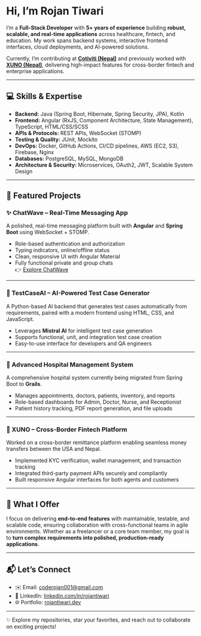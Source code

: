#  Hi, I’m Rojan Tiwari

I’m a **Full-Stack Developer** with **5+ years of experience** building **robust, scalable, and real-time applications** across healthcare, fintech, and education. My work spans backend systems, interactive frontend interfaces, cloud deployments, and AI-powered solutions.  

Currently, I’m contributing at **[Cotiviti (Nepal)](https://www.cotiviti.com.np)** and previously worked with **[XUNO (Nepal)](https://nepal.xuno.co)**, delivering high-impact features for cross-border fintech and enterprise applications.

---

## 💻 Skills & Expertise
- **Backend:** Java (Spring Boot, Hibernate, Spring Security, JPA), Kotlin  
- **Frontend:** Angular (RxJS, Component Architecture, State Management), TypeScript, HTML/CSS/SCSS  
- **APIs & Protocols:** REST APIs, WebSocket (STOMP)  
- **Testing & Quality:** JUnit, Mockito  
- **DevOps:** Docker, GitHub Actions, CI/CD pipelines, AWS (EC2, S3), Firebase, Nginx  
- **Databases:** PostgreSQL, MySQL, MongoDB  
- **Architecture & Security:** Microservices, OAuth2, JWT, Scalable System Design  

---

## 🌟 Featured Projects

### **✨ ChatWave – Real-Time Messaging App**
A polished, real-time messaging platform built with **Angular** and **Spring Boot** using WebSocket + STOMP.  
- Role-based authentication and authorization  
- Typing indicators, online/offline status  
- Clean, responsive UI with Angular Material  
- Fully functional private and group chats  
👉 [Explore ChatWave](https://github.com/rojan-tiwari/chat-application)

---

### **🧪 TestCaseAI – AI-Powered Test Case Generator**
A Python-based AI backend that generates test cases automatically from requirements, paired with a modern frontend using HTML, CSS, and JavaScript.  
- Leverages **Mistral AI** for intelligent test case generation  
- Supports functional, unit, and integration test case creation  
- Easy-to-use interface for developers and QA engineers  

---

### **🏥 Advanced Hospital Management System**
A comprehensive hospital system currently being migrated from Spring Boot to **Grails**.  
- Manages appointments, doctors, patients, inventory, and reports  
- Role-based dashboards for Admin, Doctor, Nurse, and Receptionist  
- Patient history tracking, PDF report generation, and file uploads  

---

### **💸 XUNO – Cross-Border Fintech Platform**
Worked on a cross-border remittance platform enabling seamless money transfers between the USA and Nepal.  
- Implemented KYC verification, wallet management, and transaction tracking  
- Integrated third-party payment APIs securely and compliantly  
- Built responsive Angular interfaces for both agents and customers  

---

## 🚀 What I Offer
I focus on delivering **end-to-end features** with maintainable, testable, and scalable code, ensuring collaboration with cross-functional teams in agile environments. Whether as a freelancer or a core team member, my goal is to **turn complex requirements into polished, production-ready applications**.  

---

## 📬 Let’s Connect
- ✉️ Email: [coderojan001@gmail.com](mailto:coderojan001@gmail.com)  
- 💼 LinkedIn: [linkedin.com/in/rojantiwari](https://www.linkedin.com/in/rojantiwari/)  
- 🌐 Portfolio: [rojantiwari.dev](#)  

---

✨ Explore my repositories, star your favorites, and reach out to collaborate on exciting projects!
